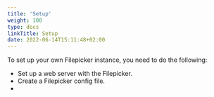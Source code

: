 ```yaml
---
title: 'Setup'
weight: 100
type: docs
linkTitle: Setup
date: 2022-06-14T15:11:48+02:00
---
```


To set up your own Filepicker instance, you need to do the following:

- Set up a web server with the Filepicker.
- Create a Filepicker config file.
-

